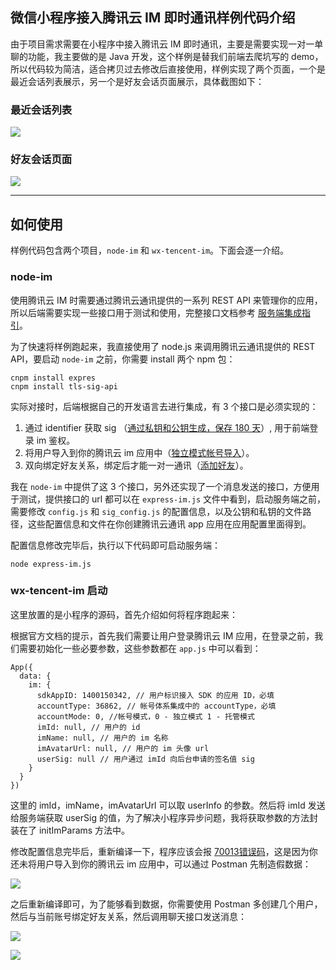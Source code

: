 ## 微信小程序接入腾讯云 IM 即时通讯样例代码介绍

由于项目需求需要在小程序中接入腾讯云 IM 即时通讯，主要是需要实现一对一单聊的功能，我主要做的是 Java 开发，这个样例是替我们前端去爬坑写的 demo，所以代码较为简洁，适合拷贝过去修改后直接使用，样例实现了两个页面，一个是最近会话列表展示，另一个是好友会话页面展示，具体截图如下：

### 最近会话列表

![](https://raw.githubusercontent.com/SQDYY/wx-tencent-im/master/node-im/image/01.png)

### 好友会话页面

![](https://raw.githubusercontent.com/SQDYY/wx-tencent-im/master/node-im/image/02.png)

--- 

## 如何使用

样例代码包含两个项目，`node-im` 和 `wx-tencent-im`。下面会逐一介绍。

### node-im

使用腾讯云 IM 时需要通过腾讯云通讯提供的一系列 REST API 来管理你的应用，所以后端需要实现一些接口用于测试和使用，完整接口文档参考 [服务端集成指引](https://cloud.tencent.com/document/product/269/4029)。

为了快速将样例跑起来，我直接使用了 node.js 来调用腾讯云通讯提供的 REST API，要启动 `node-im` 之前，你需要 install 两个 npm 包：

``` node
cnpm install expres
cnpm install tls-sig-api
```

实际对接时，后端根据自己的开发语言去进行集成，有 3 个接口是必须实现的：

1. 通过 identifier 获取 sig （[通过私钥和公钥生成，保存 180 天](https://cloud.tencent.com/document/product/269/1510)）, 用于前端登录 im 鉴权。
2. 将用户导入到你的腾讯云 im 应用中（[独立模式帐号导入](https://cloud.tencent.com/document/product/269/1608)）。
3. 双向绑定好友关系，绑定后才能一对一通讯（[添加好友](https://cloud.tencent.com/document/product/269/1643)）。

我在 `node-im` 中提供了这 3 个接口，另外还实现了一个消息发送的接口，方便用于测试，提供接口的 url 都可以在 `express-im.js` 文件中看到，启动服务端之前，需要修改 `config.js` 和 `sig_config.js` 的配置信息，以及公钥和私钥的文件路径，这些配置信息和文件在你创建腾讯云通讯 app 应用在应用配置里面得到。

配置信息修改完毕后，执行以下代码即可启动服务端：

``` node
node express-im.js
```

### wx-tencent-im 启动

这里放置的是小程序的源码，首先介绍如何将程序跑起来：

根据官方文档的提示，首先我们需要让用户登录腾讯云 IM 应用，在登录之前，我们需要初始化一些必要参数，这些参数都在 `app.js` 中可以看到：

``` 
App({
  data: {
    im: {
      sdkAppID: 1400150342, // 用户标识接入 SDK 的应用 ID，必填
      accountType: 36862, // 帐号体系集成中的 accountType，必填
      accountMode: 0, //帐号模式，0 - 独立模式 1 - 托管模式
      imId: null, // 用户的 id
      imName: null, // 用户的 im 名称
      imAvatarUrl: null, // 用户的 im 头像 url
      userSig: null // 用户通过 imId 向后台申请的签名值 sig
    }
  }
})
```

这里的 imId，imName，imAvatarUrl 可以取 userInfo 的参数。然后将 imId 发送给服务端获取 userSig 的值，为了解决小程序异步问题，我将获取参数的方法封装在了 initImParams 方法中。

修改配置信息完毕后，重新编译一下，程序应该会报 [70013错误码](https://cloud.tencent.com/document/product/269/1671)，这是因为你还未将用户导入到你的腾讯云 im 应用中，可以通过 Postman 先制造假数据：

![](https://raw.githubusercontent.com/SQDYY/wx-tencent-im/master/node-im/image/03.jpg)

之后重新编译即可，为了能够看到数据，你需要使用 Postman 多创建几个用户，然后与当前账号绑定好友关系，然后调用聊天接口发送消息：

![](https://raw.githubusercontent.com/SQDYY/wx-tencent-im/master/node-im/image/04.png)

![](https://raw.githubusercontent.com/SQDYY/wx-tencent-im/master/node-im/image/05.png)
